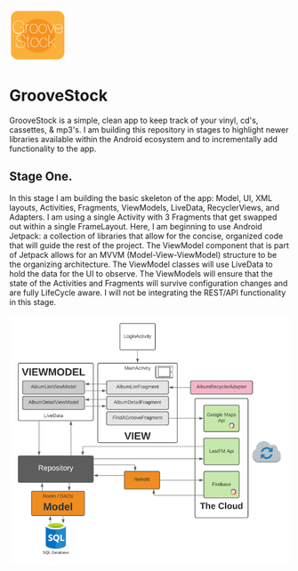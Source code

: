 ![groovestock logo](images/groovestock_logo.png)
# GrooveStock
GrooveStock is a simple, clean app to keep track of your vinyl, cd's, cassettes, & mp3's. I am building this repository in stages to highlight newer libraries available within the Android ecosystem and to incrementally add functionality to the app.

## Stage One.
In this stage I am building the basic skeleton of the app: Model, UI, XML layouts, Activities, Fragments, ViewModels, LiveData, RecyclerViews, and Adapters. I am using a single Activity with 3 Fragments that get swapped out within a single FrameLayout. Here, I am beginning to use Android Jetpack: a collection of libraries that allow for the concise, organized code that will guide the rest of the project. The ViewModel component that is part of Jetpack allows for an MVVM (Model-View-ViewModel) structure to be the organizing architecture. The ViewModel classes will use LiveData to hold the data for the UI to observe. The ViewModels will ensure that the state of the Activities and Fragments will survive configuration changes and are fully LifeCycle aware. I will not be integrating the REST/API functionality in this stage. 

![groovestock architecture](images/groovestock_architecture.png)
